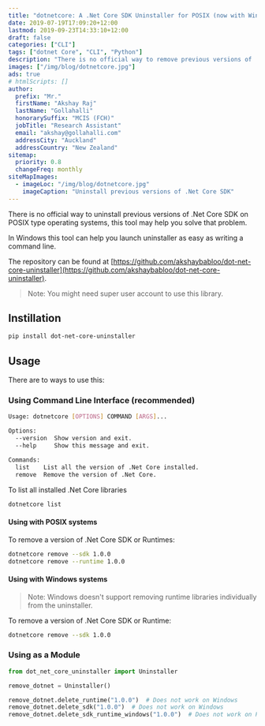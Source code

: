 ```yaml
---
title: "dotnetcore: A .Net Core SDK Uninstaller for POSIX (now with Windows support)"
date: 2019-07-19T17:09:20+12:00
lastmod: 2019-09-23T14:33:10+12:00
draft: false
categories: ["CLI"]
tags: ["dotnet Core", "CLI", "Python"]
description: "There is no official way to remove previous versions of .Net Core SDKs in POSIX systems, this tool can help you with that. This tool can also be used in Windows."
images: ["/img/blog/dotnetcore.jpg"]
ads: true
# htmlScripts: []
author:
  prefix: "Mr."
  firstName: "Akshay Raj"
  lastName: "Gollahalli"
  honorarySuffix: "MCIS (FCH)"
  jobTitle: "Research Assistant"
  email: "akshay@gollahalli.com"
  addressCity: "Auckland"
  addressCountry: "New Zealand"
sitemap:
  priority: 0.8
  changeFreq: monthly
siteMapImages:
  - imageLoc: "/img/blog/dotnetcore.jpg"
    imageCaption: "Uninstall previous versions of .Net Core SDK"
---
```


There is no official way to uninstall previous versions of .Net Core SDK on POSIX type operating systems, this tool may help you solve that problem.

In Windows this tool can help you launch uninstaller as easy as writing a command line.

The repository can be found at [https://github.com/akshaybabloo/dot-net-core-uninstaller](https://github.com/akshaybabloo/dot-net-core-uninstaller).

> Note: You might need super user account to use this library.

## Instillation

```bash
pip install dot-net-core-uninstaller
```

<!--adsense-->

## Usage

There are to ways to use this:

### Using Command Line Interface (recommended)

```bash
Usage: dotnetcore [OPTIONS] COMMAND [ARGS]...

Options:
  --version  Show version and exit.
  --help     Show this message and exit.

Commands:
  list    List all the version of .Net Core installed.
  remove  Remove the version of .Net Core.

```

To list all installed .Net Core libraries

```bash
dotnetcore list
```

#### Using with POSIX systems

To remove a version of .Net Core SDK or Runtimes:

```bash
dotnetcore remove --sdk 1.0.0
dotnetcore remove --runtime 1.0.0
```

<!--adsense-->

#### Using with Windows systems

> Note: Windows doesn't support removing runtime libraries individually from the uninstaller.

To remove a version of .Net Core SDK or Runtime:

```bash
dotnetcore remove --sdk 1.0.0
```

### Using as a Module

```python
from dot_net_core_uninstaller import Uninstaller

remove_dotnet = Uninstaller()

remove_dotnet.delete_runtime("1.0.0")  # Does not work on Windows
remove_dotnet.delete_sdk("1.0.0")  # Does not work on Windows
remove_dotnet.delete_sdk_runtime_windows("1.0.0")  # Does not work on POSIX
```

